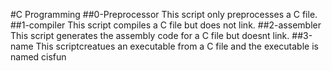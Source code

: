 #C Programming
##0-Preprocessor
This script only preprocesses a C file.
##1-compiler
This script compiles a C file but does not link.
##2-assembler
This script generates the assembly code for a C file but doesnt link.
##3-name
This scriptcreatues an executable from a C file and the executable is named cisfun

